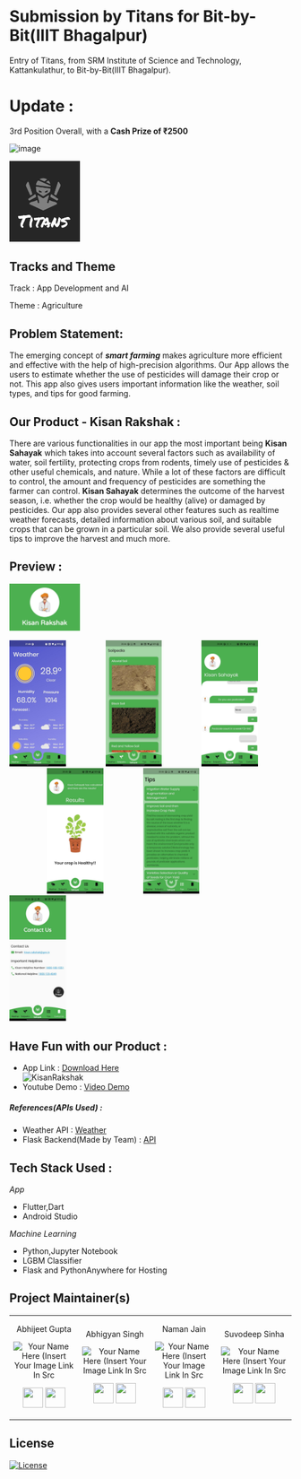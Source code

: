 # Submission by Titans for Bit-by-Bit(IIIT Bhagalpur)
Entry of Titans, from SRM Institute of Science and Technology, Kattankulathur, to Bit-by-Bit(IIIT Bhagalpur).

# Update : 
3rd Position Overall, with a **Cash Prize of ₹2500**

![image](https://user-images.githubusercontent.com/52796258/138553079-37a0707b-a746-441c-8442-981e1711d679.png)

<p align="left"><img width=25% src="Assets/Titans.jpg"></p>


<h2 align= "left"><b>Tracks and Theme</b></h2>

Track : App Development and AI

Theme :  Agriculture

## Problem Statement: 

The emerging concept of ***smart farming*** makes agriculture more efficient and effective with the help of high-precision algorithms. Our App allows the users to estimate whether the use of pesticides will damage their crop or not. This app also gives users important information like the weather, soil types, and tips for good farming.

## Our Product - Kisan Rakshak :

There are various functionalities in our app the most important being **Kisan Sahayak** which takes into account several factors such as availability of water, soil fertility, protecting crops from rodents, timely use of pesticides & other useful chemicals, and nature. While a lot of these factors are difficult to control, the amount and frequency of pesticides are something the farmer can control. **Kisan Sahayak** determines the outcome of the harvest season, i.e. whether the crop would be healthy (alive) or damaged by pesticides.
Our app also provides several other features such as realtime weather forecasts, detailed information about various soil, and suitable crops that can be grown in a particular soil. We also provide several useful tips to improve the harvest and much more.

## Preview : 

<p align="left"><img width=25% src="Assets/Kisan.jpg"></p>

<p align="left">
<img width=20% src="Assets/ScreenshotApp1.jpg"> &ensp;&ensp;&ensp;&ensp;&ensp;&ensp;&ensp;&ensp;&ensp;
<img width=20% src="Assets/ScreenshotApp2.jpg"> &ensp;&ensp;&ensp;&ensp;&ensp;&ensp;&ensp;&ensp;&ensp; 
<img width=20% src="Assets/ScreenshotApp3.jpg"> &ensp;&ensp;&ensp;&ensp;&ensp;&ensp;&ensp;&ensp;&ensp;
<img width=20% src="Assets/ScreenshotApp4.jpg"> &ensp;&ensp;&ensp;&ensp;&ensp;&ensp;&ensp;&ensp;&ensp;
<img width=20% src="Assets/ScreenshotApp5.jpg"> &ensp;&ensp;&ensp;&ensp;&ensp;&ensp;&ensp;&ensp;&ensp;
<img width=20% src="Assets/ScreenshotApp6.jpg"> &ensp;&ensp;&ensp;&ensp;&ensp;&ensp;&ensp;&ensp;&ensp;
</p>

<h2 align= "left"><b>Have Fun with our Product : </b></h2>

* App Link : [Download Here](https://bit.ly/KissanRakshak) <br>
![KisanRakshak](https://user-images.githubusercontent.com/52796258/138211549-a6241b44-2d9c-4d7e-9684-1f537b760126.png)
* Youtube Demo : [Video Demo](https://youtu.be/y-l8Hd6q7lw)

##### References(APIs Used) : 
 * Weather API : [Weather](https://openweathermap.org/)
 * Flask Backend(Made by Team) : [API](http://suvoo.pythonanywhere.com/)


<h2 align= "left"><b>Tech Stack Used : </b></h2>

*App*

- Flutter,Dart
- Android Studio

*Machine Learning*

- Python,Jupyter Notebook
- LGBM Classifier
- Flask and PythonAnywhere for Hosting


<h2 align= "left"><b>Project Maintainer(s)</b></h2>

<table>
<tr align="center">
  
  <td>
  
Abhijeet Gupta

<p align="center">
<img src = "https://avatars.githubusercontent.com/u/52798960?v=4"  height="120" alt="Your Name Here (Insert Your Image Link In Src">
</p>
<p align="center">
<a href = "https://github.com/abhigupta2000"><img src = "http://www.iconninja.com/files/241/825/211/round-collaboration-social-github-code-circle-network-icon.svg" width="36" height = "36"/></a>
<a href = "https://www.linkedin.com/in/abhijeet-gupta-20b52618b/">
<img src = "http://www.iconninja.com/files/863/607/751/network-linkedin-social-connection-circular-circle-media-icon.svg" width="36" height="36"/>
</a>
</p>
</td>

<td>

Abhigyan Singh

<p align="center">
<img src = "https://avatars.githubusercontent.com/u/60261112?v=4"  height="120" alt="Your Name Here (Insert Your Image Link In Src">
</p>
<p align="center">
<a href = "https://github.com/Blazikengr8"><img src = "http://www.iconninja.com/files/241/825/211/round-collaboration-social-github-code-circle-network-icon.svg" width="36" height = "36"/></a>
<a href = "https://www.linkedin.com/in/abhigyan-singh-9a00b0192/">
<img src = "http://www.iconninja.com/files/863/607/751/network-linkedin-social-connection-circular-circle-media-icon.svg" width="36" height="36"/>
</a>
</p>
</td>

<td>

Naman Jain

<p align="center">
<img src = "https://avatars.githubusercontent.com/u/77778261?v=4"  height="120" alt="Your Name Here (Insert Your Image Link In Src">
</p>
<p align="center">
<a href = "https://github.com/namannj15"><img src = "http://www.iconninja.com/files/241/825/211/round-collaboration-social-github-code-circle-network-icon.svg" width="36" height = "36"/></a>
<a href = "https://www.linkedin.com/in/namannj15">
<img src = "http://www.iconninja.com/files/863/607/751/network-linkedin-social-connection-circular-circle-media-icon.svg" width="36" height="36"/>
</a>
</p>
</td>

<td>

Suvodeep Sinha

<p align="center">
<img src = "https://avatars1.githubusercontent.com/u/52796258"  height="120" alt="Your Name Here (Insert Your Image Link In Src">
</p>
<p align="center">
<a href = "https://github.com/Suvoo"><img src = "http://www.iconninja.com/files/241/825/211/round-collaboration-social-github-code-circle-network-icon.svg" width="36" height = "36"/></a>
<a href = "https://www.linkedin.com/in/suvodeep-sinha-59652418b/">
<img src = "http://www.iconninja.com/files/863/607/751/network-linkedin-social-connection-circular-circle-media-icon.svg" width="36" height="36"/>
</a>
</p>
</td>
</tr>

  </table>

## License
[![License](http://img.shields.io/:license-mit-blue.svg?style=flat-square)](http://badges.mit-license.org)



